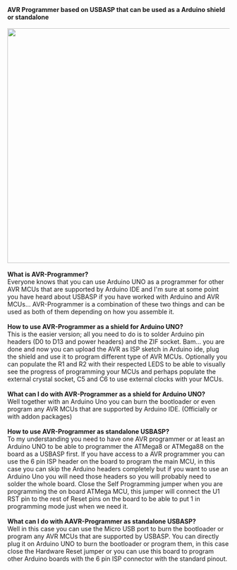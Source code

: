<b>
AVR Programmer based on USBASP that can be used as a Arduino shield or standalone
</b>
<br><br>
<a href="https://raw.githubusercontent.com/skopusdotorg/AVR-Programmer/main/Images/AVR-Programmer-3d-view.jpg"><img alt="" src="https://raw.githubusercontent.com/skopusdotorg/AVR-Programmer/main/Images/AVR-Programmer-3d-view.jpg" style="width: 800px; height: 533px;" /></a>
<br><br>

<b>
What is AVR-Programmer?
</b><br>
Everyone knows that you can use Arduino UNO as a programmer for other AVR MCUs that are supported by Arduino IDE and I'm sure at some point you have heard about USBASP if you have worked with Arduino and AVR MCUs... AVR-Programmer is a combination of these two things and can be used as both of them depending on how you assemble it.
<br><br>

<b>
How to use AVR-Programmer as a shield for Arduino UNO?
</b><br>
This is the easier version; all you need to do is to solder Arduino pin headers (D0 to D13 and power headers) and the ZIF socket. Bam... you are done and now you can upload the AVR as ISP sketch in Arduino ide, plug the shield and use it to program different type of AVR MCUs. Optionally you can populate the R1 and R2 with their respected LEDS to be able to visually see the progress of programming your MCUs and perhaps populate the external crystal socket, C5 and C6 to use external clocks with your MCUs.
<br><br>

<b>
What can I do with AVR-Programmer as a shield for Arduino UNO?
</b><br>
Well together with an Arduino Uno you can burn the bootloader or even program any AVR MCUs that are supported by Arduino IDE. (Officially or with addon packages)
<br><br>

<b>
How to use AVR-Programmer as standalone USBASP?
</b><br>
To my understanding you need to have one AVR programmer or at least an Arduino UNO to be able to programmer the ATMega8 or ATMega88 on the board as a USBASP first. If you have access to a AVR programmer you can use the 6 pin ISP header on the board to program the main MCU, in this case you can skip the Arduino headers completely but if you want to use an Arduino Uno you will need those headers so you will probably need to solder the whole board. Close the Self Programming jumper when you are programming the on board ATMega MCU, this jumper will connect the U1 RST pin to the rest of Reset pins on the board to be able to put 1 in programming mode just when we need it.
<br><br>

<b>
What can I do with AAVR-Programmer as standalone USBASP?
</b><br>
Well in this case you can use the Micro USB port to burn the bootloader or program any AVR MCUs that are supported by USBASP. You can directly plug it on Arduino UNO to burn the bootloader or program them, in this case close the Hardware Reset jumper or you can use this board to program other Arduino boards with the 6 pin ISP connector with the standard pinout. 
<br><br>
